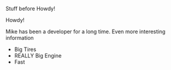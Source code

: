 Stuff before Howdy!

Howdy!

Mike has been a developer for a long time. Even more interesting information

- Big Tires
- REALLY Big Engine
- Fast

